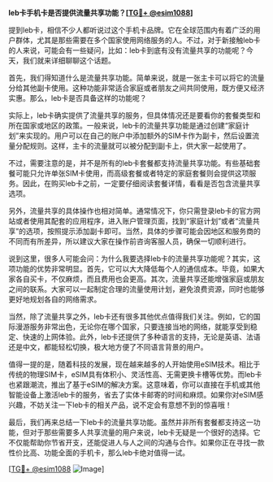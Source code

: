 **leb卡手机卡是否提供流量共享功能？[[TG💪+ @esim1088](https://t.me/s/esim1088)]**

提到leb卡，相信不少人都听说过这个手机卡品牌。它在全球范围内有着广泛的用户群体，尤其是那些需要在多个国家使用网络服务的人。不过，对于新接触leb卡的人来说，可能会有一些疑问，比如：leb卡到底有没有流量共享的功能呢？今天，我们就来详细聊聊这个话题。

首先，我们得知道什么是流量共享功能。简单来说，就是一张主卡可以将它的流量分给其他副卡使用。这种功能非常适合家庭或者朋友之间共同使用，既方便又经济实惠。那么，leb卡是否具备这样的功能呢？

实际上，leb卡确实提供了流量共享的服务，但具体情况还是要看你的套餐类型和所在国家或地区的政策。一般来说，leb卡的流量共享功能是通过创建“家庭计划”来实现的。用户可以在自己的账户中添加额外的SIM卡作为副卡，然后设置流量分配规则。这样，主卡的流量就可以被分配到副卡上，供大家一起使用了。

不过，需要注意的是，并不是所有的leb卡套餐都支持流量共享功能。有些基础套餐可能只允许单张SIM卡使用，而高级套餐或者特定的家庭套餐则会提供这项服务。因此，在购买leb卡之前，一定要仔细阅读套餐详情，看看是否包含流量共享选项。

另外，流量共享的具体操作也相对简单。通常情况下，你只需登录leb卡的官方网站或者使用其配套的应用程序，进入账户管理页面，找到“家庭计划”或者“流量共享”的选项，按照提示添加副卡即可。当然，具体的步骤可能会因地区和服务商的不同而有所差异，所以建议大家在操作前咨询客服人员，确保一切顺利进行。

说到这里，很多人可能会问：为什么我要选择leb卡的流量共享功能呢？其实，这项功能的优势非常明显。首先，它可以大大降低每个人的通信成本。毕竟，如果大家各自买卡，不仅麻烦，而且费用也会更高。其次，流量共享还能增强家庭或朋友之间的联系。大家可以一起制定合理的流量使用计划，避免浪费资源，同时也能够更好地规划各自的网络需求。

当然，除了流量共享之外，leb卡还有很多其他优点值得我们关注。例如，它的国际漫游服务非常出色，无论你在哪个国家，只要连接当地的网络，就能享受到稳定、快速的上网体验。此外，leb卡还提供了多种语言的支持，无论是英语、法语还是中文，都能轻松切换，极大地方便了不同语言背景的用户。

值得一提的是，随着科技的发展，现在越来越多的人开始使用eSIM技术。相比于传统的物理SIM卡，eSIM具有体积小、灵活性高、无需更换卡槽等优势。而leb卡也紧跟潮流，推出了基于eSIM的解决方案。这意味着，你可以直接在手机或其他智能设备上激活leb卡的服务，省去了实体卡邮寄的时间和麻烦。如果你对eSIM感兴趣，不妨关注一下leb卡的相关产品，说不定会有意想不到的惊喜哦！

最后，我们再来总结一下leb卡的流量共享功能。虽然并非所有套餐都支持这一功能，但对于那些需要多人共享流量的用户来说，leb卡无疑是一个很好的选择。它不仅能帮助你节省开支，还能促进人与人之间的沟通与合作。如果你正在寻找一款性价比高、功能全面的手机卡，那么leb卡绝对值得一试。

[[TG💪+ @esim1088](https://t.me/s/esim1088) ![Image](https://i.postimg.cc/4NQfJmqS/Snipaste-2025-05-13-00-14-12.png)]
